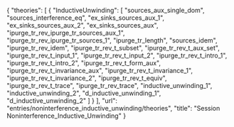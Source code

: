 {
    "theories": [
        {
            "InductiveUnwinding": [
                "sources_aux_single_dom",
                "sources_interference_eq",
                "ex_sinks_sources_aux_1",
                "ex_sinks_sources_aux_2",
                "ex_sinks_sources_aux",
                "ipurge_tr_rev_ipurge_tr_sources_aux_1",
                "ipurge_tr_rev_ipurge_tr_sources_1",
                "ipurge_tr_length",
                "sources_idem",
                "ipurge_tr_rev_idem",
                "ipurge_tr_rev_t_subset",
                "ipurge_tr_rev_t_aux_set",
                "ipurge_tr_rev_t_input_1",
                "ipurge_tr_rev_t_input_2",
                "ipurge_tr_rev_t_intro_1",
                "ipurge_tr_rev_t_intro_2",
                "ipurge_tr_rev_t_form_aux",
                "ipurge_tr_rev_t_invariance_aux",
                "ipurge_tr_rev_t_invariance_1",
                "ipurge_tr_rev_t_invariance_2",
                "ipurge_tr_rev_t_equiv",
                "ipurge_tr_rev_t_trace",
                "ipurge_tr_rev_trace",
                "inductive_unwinding_1",
                "inductive_unwinding_2",
                "d_inductive_unwinding_1",
                "d_inductive_unwinding_2"
            ]
        }
    ],
    "url": "entries/noninterference_inductive_unwinding/theories",
    "title": "Session Noninterference_Inductive_Unwinding"
}